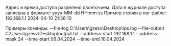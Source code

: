 Адрес и время доступа разделено двоеточием. Дата в журнале доступа записана в формате: yyyy-MM-dd HH:mm:ss
Пример строки в лог файле: 192.168.1.1 2024-04-10 21:36:10

Примеры команды:
--file-log C:\Users\gzesv\Desktop\ips.log --file-output C:\Users\gzesv\Desktop\output.txt --address-start 192.168.1.1 --address-mask 24 --time-start 09.04.2024 --time-end 10.04.2024
